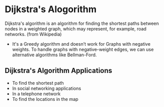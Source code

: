 # Dijkstra's Alogorithm
Dijkstra's algorithm is an algorithm for finding the shortest paths between nodes in a weighted graph, which may represent, for example, road networks. (from Wikipedia)

* It's a Greedy algorithm and doesn’t work for Graphs with negative weights. To handle graphs with negative-weight edges, we can use alternative algorithms like Bellman-Ford.


## Dijkstra's Algorithm Applications
* To find the shortest path
* In social networking applications
* In a telephone network
* To find the locations in the map
